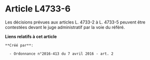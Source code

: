 # Article L4733-6

Les décisions prévues aux articles L. 4733-2 à L. 4733-5 peuvent être contestées devant le juge administratif par la voie du
référé.

**Liens relatifs à cet article**

	**Créé par**:

	  - Ordonnance n°2016-413 du 7 avril 2016 - art. 2
